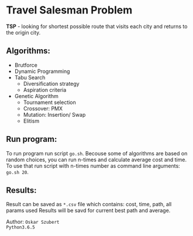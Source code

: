 # Travel Salesman Problem
**TSP**  - looking for shortest possible route that visits each city and returns to the origin city.

## Algorithms:
* Brutforce 
* Dynamic Programming
* Tabu Search
	- Diversification strategy
	- Aspiration criteria 
* Genetic Algorithm
	- Tournament selection
	- Crossover: PMX
	- Mutation: Insertion/ Swap
	- Elitism

## Run program:
To run program run script `go.sh`. 
Becouse some of algorithms are based on random choices, you can run n-times and calculate average cost and time.
To use that run script with n-times number as command line arguments:  `go.sh 20`.

## Results:
Result can be saved as `*.csv` file which contains: cost, time, path, all params used
Results will be savd for current best path and average. 

Author: `Oskar Szubert` \
`Python3.6.5` 
